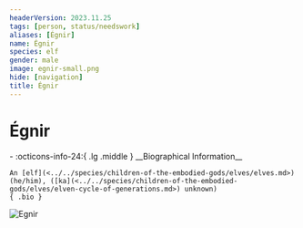 ```yaml
---
headerVersion: 2023.11.25
tags: [person, status/needswork]
aliases: [Égnir]
name: Égnir
species: elf
gender: male
image: egnir-small.png
hide: [navigation]
title: Égnir
---
```

# Égnir
<div class="grid cards ext-narrow-margin ext-one-column" markdown>
- :octicons-info-24:{ .lg .middle } __Biographical Information__

    An [elf](<../../species/children-of-the-embodied-gods/elves/elves.md>) (he/him), ([ka](<../../species/children-of-the-embodied-gods/elves/elven-cycle-of-generations.md>) unknown)  
    { .bio }

</div>


![Egnir](../../assets/egnir.png)